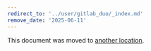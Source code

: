 ```yaml
---
redirect_to: '../user/gitlab_duo/_index.md'
remove_date: '2025-06-11'
---
```


<!-- markdownlint-disable -->
<!-- vale off -->

This document was moved to [another location](gitlab_duo/_index.md).

<!-- This redirect file can be deleted after <2025-06-11>. -->
<!-- Redirects that point to other docs in the same project expire in three months. -->
<!-- Redirects that point to docs in a different project or site (for example, link is not relative and starts with `https:`) expire in one year. -->
<!-- Before deletion, see: https://docs.gitlab.com/ee/development/documentation/redirects.html -->

